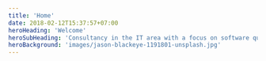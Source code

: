 ```yaml
---
title: 'Home'
date: 2018-02-12T15:37:57+07:00
heroHeading: 'Welcome'
heroSubHeading: 'Consultancy in the IT area with a focus on software quality and high performance systems.'
heroBackground: 'images/jason-blackeye-1191801-unsplash.jpg'
---
```

